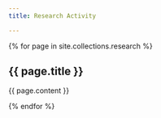```yaml
---
title: Research Activity

---
```

{% for page in site.collections.research %}
    <article>
      <h2>{{ page.title }}</h2>
      <p>{{ page.content }}</p>
    </article>
{% endfor %}
    

